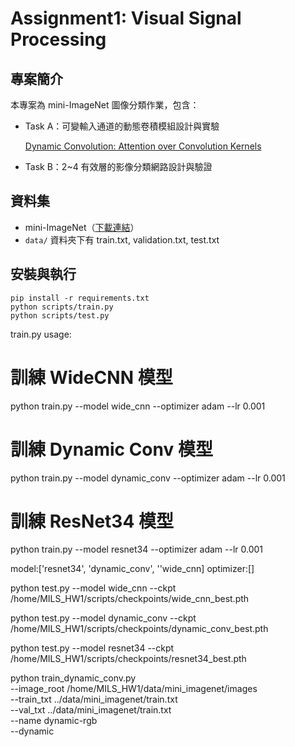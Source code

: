 # Assignment1: Visual Signal Processing

## 專案簡介
本專案為 mini-ImageNet 圖像分類作業，包含：
- Task A：可變輸入通道的動態卷積模組設計與實驗
    
    [Dynamic Convolution: Attention over Convolution Kernels](https://arxiv.org/abs/1912.03458)
- Task B：2~4 有效層的影像分類網路設計與驗證


## 資料集
- mini-ImageNet（[下載連結](https://cchsu.info/files/images.zip)）
- `data/` 資料夾下有 train.txt, validation.txt, test.txt

## 安裝與執行
```
pip install -r requirements.txt
python scripts/train.py
python scripts/test.py
```

train.py usage:
# 訓練 WideCNN 模型
python train.py --model wide_cnn --optimizer adam --lr 0.001

# 訓練 Dynamic Conv 模型
python train.py --model dynamic_conv --optimizer adam --lr 0.001

# 訓練 ResNet34 模型
python train.py --model resnet34 --optimizer adam --lr 0.001

model:['resnet34', 'dynamic_conv', ''wide_cnn]
optimizer:[]

python test.py --model wide_cnn --ckpt /home/MILS_HW1/scripts/checkpoints/wide_cnn_best.pth

python test.py --model dynamic_conv --ckpt /home/MILS_HW1/scripts/checkpoints/dynamic_conv_best.pth

python test.py --model resnet34 --ckpt /home/MILS_HW1/scripts/checkpoints/resnet34_best.pth

python train_dynamic_conv.py \
  --image_root /home/MILS_HW1/data/mini_imagenet/images \
  --train_txt ../data/mini_imagenet/train.txt \
  --val_txt ../data/mini_imagenet/train.txt \
  --name dynamic-rgb \
  --dynamic
